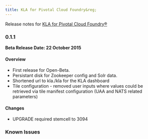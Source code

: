 ```yaml
---
title: KLA for Pivotal Cloud Foundry&reg;
---
```


Release notes for [KLA for Pivotal Cloud Foundry&reg;](https://network.pivotal.io/products/p-knowtify)

### 0.1.1
**Beta Release Date: 22 October 2015**

#### Overview

* First release for Open-Beta.
* Persistant disk for Zookeeper config and Solr data.
* Shortened url to kla.<PCF App Domain>/kla for the KLA dashboard
* Tile configuration - removed user inputs where values could be retrieved via tile manifest configuration (UAA and NATS related parameters)

#### Changes
* UPGRADE required stemcell to 3094

### Known Issues

